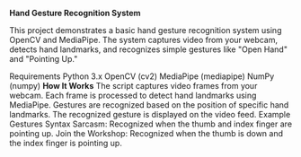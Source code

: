**Hand Gesture Recognition System**

This project demonstrates a basic hand gesture recognition system using OpenCV and MediaPipe. The system captures video from your webcam, detects hand landmarks, and recognizes simple gestures like "Open Hand" and "Pointing Up."

Requirements
Python 3.x
OpenCV (cv2)
MediaPipe (mediapipe)
NumPy (numpy)
**How It Works**
The script captures video frames from your webcam.
Each frame is processed to detect hand landmarks using MediaPipe.
Gestures are recognized based on the position of specific hand landmarks.
The recognized gesture is displayed on the video feed.
Example Gestures
Syntax Sarcasm: Recognized when the thumb and index finger are pointing up.
Join the Workshop: Recognized when the thumb is down and the index finger is pointing up.
